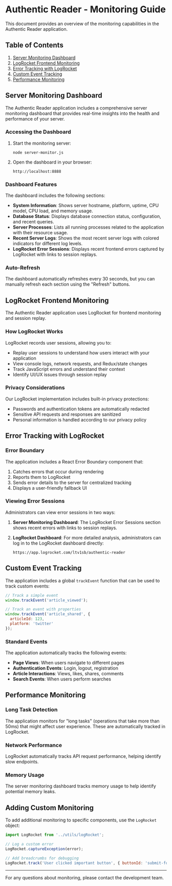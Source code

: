 # Authentic Reader - Monitoring Guide

This document provides an overview of the monitoring capabilities in the Authentic Reader application.

## Table of Contents

1. [Server Monitoring Dashboard](#server-monitoring-dashboard)
2. [LogRocket Frontend Monitoring](#logrocket-frontend-monitoring)
3. [Error Tracking with LogRocket](#error-tracking-with-logrocket)
4. [Custom Event Tracking](#custom-event-tracking)
5. [Performance Monitoring](#performance-monitoring)

## Server Monitoring Dashboard

The Authentic Reader application includes a comprehensive server monitoring dashboard that provides real-time insights into the health and performance of your server.

### Accessing the Dashboard

1. Start the monitoring server:
   ```
   node server-monitor.js
   ```

2. Open the dashboard in your browser:
   ```
   http://localhost:8888
   ```

### Dashboard Features

The dashboard includes the following sections:

- **System Information**: Shows server hostname, platform, uptime, CPU model, CPU load, and memory usage.
- **Database Status**: Displays database connection status, configuration, and recent queries.
- **Server Processes**: Lists all running processes related to the application with their resource usage.
- **Recent Server Logs**: Shows the most recent server logs with colored indicators for different log levels.
- **LogRocket Error Sessions**: Displays recent frontend errors captured by LogRocket with links to session replays.

### Auto-Refresh

The dashboard automatically refreshes every 30 seconds, but you can manually refresh each section using the "Refresh" buttons.

## LogRocket Frontend Monitoring

The Authentic Reader application uses LogRocket for frontend monitoring and session replay.

### How LogRocket Works

LogRocket records user sessions, allowing you to:

- Replay user sessions to understand how users interact with your application
- View console logs, network requests, and Redux/state changes
- Track JavaScript errors and understand their context
- Identify UI/UX issues through session replay

### Privacy Considerations

Our LogRocket implementation includes built-in privacy protections:

- Passwords and authentication tokens are automatically redacted
- Sensitive API requests and responses are sanitized
- Personal information is handled according to our privacy policy

## Error Tracking with LogRocket

### Error Boundary

The application includes a React Error Boundary component that:

1. Catches errors that occur during rendering
2. Reports them to LogRocket
3. Sends error details to the server for centralized tracking
4. Displays a user-friendly fallback UI

### Viewing Error Sessions

Administrators can view error sessions in two ways:

1. **Server Monitoring Dashboard**: The LogRocket Error Sessions section shows recent errors with links to session replays.

2. **LogRocket Dashboard**: For more detailed analysis, administrators can log in to the LogRocket dashboard directly:
   ```
   https://app.logrocket.com/ltv1sb/authentic-reader
   ```

## Custom Event Tracking

The application includes a global `trackEvent` function that can be used to track custom events:

```javascript
// Track a simple event
window.trackEvent('article_viewed');

// Track an event with properties
window.trackEvent('article_shared', { 
  articleId: 123,
  platform: 'twitter' 
});
```

### Standard Events

The application automatically tracks the following events:

- **Page Views**: When users navigate to different pages
- **Authentication Events**: Login, logout, registration
- **Article Interactions**: Views, likes, shares, comments
- **Search Events**: When users perform searches

## Performance Monitoring

### Long Task Detection

The application monitors for "long tasks" (operations that take more than 50ms) that might affect user experience. These are automatically tracked in LogRocket.

### Network Performance

LogRocket automatically tracks API request performance, helping identify slow endpoints.

### Memory Usage

The server monitoring dashboard tracks memory usage to help identify potential memory leaks.

## Adding Custom Monitoring

To add additional monitoring to specific components, use the `LogRocket` object:

```javascript
import LogRocket from '../utils/logRocket';

// Log a custom error
LogRocket.captureException(error);

// Add breadcrumbs for debugging
LogRocket.track('User clicked important button', { buttonId: 'submit-form' });
```

---

For any questions about monitoring, please contact the development team. 